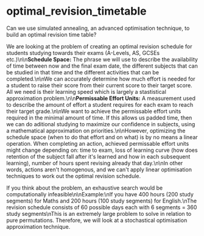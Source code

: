 # optimal_revision_timetable
Can we use simulated annealing, an advanced optimisation technique, to build an optimal revision time table?

We are looking at the problem of creating an optimal revision schedule for students studying towards their exams (A-Levels, AS, GCSEs etc.)\n\n**Schedule Space:** The phrase we will use to describe the availability of time between now and the final exam date, the different subjects that can be studied in that time and the different activities that can be completed.\n\nWe can accurately determine how much effort is needed for a student to raise their score from their current score to their target score. All we need is their learning speed which is largely a stastistical approximation problem.\n\n**Permissable Effort Units:** A measurement used to describe the amount of effort a student requires for each exam to reach their target grade.\n\nWe want to achieve the permissable effort units required in the minimal amount of time. If this allows us padded time, then we can do aditional studying to maximize our confidence in subjects, using a mathematical approximation on priorities.\n\nHowever, optimizing the schedule space (when to do that effort and on what) is by no means a linear operation. When completing an action, achieved permissable effort units might change depending on: time to exam, loss of learning curve (how does retention of the subject fall after it's learned and how in each subsequent learning), number of hours spent revising already that day.\n\nIn other words, actions aren't homogenous, and we can't apply linear optimisation techniques to work out the optimal revision schedule.

If you think about the problem, an exhaustive search would be computationally infeasible\n\nExample:\nIf you have 400 hours (200 study segments) for Maths and 200 hours (100 study segments) for English.\nThe revision schedule consists of 60 possible days each with 6 segments = 360 study segments\nThis is an extremely large problem to solve in relation to pure permutations. Therefore, we will look at a stochastical optimisation approximation technique.
